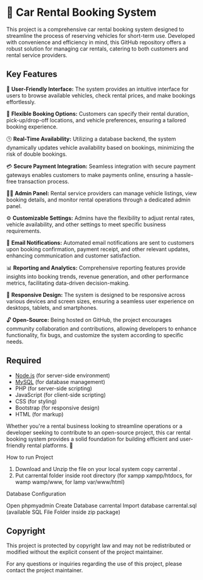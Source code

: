 # 🚗 Car Rental Booking System

This project is a comprehensive car rental booking system designed to streamline the process of reserving vehicles for short-term use. Developed with convenience and efficiency in mind, this GitHub repository offers a robust solution for managing car rentals, catering to both customers and rental service providers.

## Key Features

🌟 **User-Friendly Interface:** The system provides an intuitive interface for users to browse available vehicles, check rental prices, and make bookings effortlessly.

🔄 **Flexible Booking Options:** Customers can specify their rental duration, pick-up/drop-off locations, and vehicle preferences, ensuring a tailored booking experience.

🕒 **Real-Time Availability:** Utilizing a database backend, the system dynamically updates vehicle availability based on bookings, minimizing the risk of double bookings.

💳 **Secure Payment Integration:** Seamless integration with secure payment gateways enables customers to make payments online, ensuring a hassle-free transaction process.

👨‍💼 **Admin Panel:** Rental service providers can manage vehicle listings, view booking details, and monitor rental operations through a dedicated admin panel.

⚙️ **Customizable Settings:** Admins have the flexibility to adjust rental rates, vehicle availability, and other settings to meet specific business requirements.

📧 **Email Notifications:** Automated email notifications are sent to customers upon booking confirmation, payment receipt, and other relevant updates, enhancing communication and customer satisfaction.

📊 **Reporting and Analytics:** Comprehensive reporting features provide insights into booking trends, revenue generation, and other performance metrics, facilitating data-driven decision-making.

📱 **Responsive Design:** The system is designed to be responsive across various devices and screen sizes, ensuring a seamless user experience on desktops, tablets, and smartphones.

🔓 **Open-Source:** Being hosted on GitHub, the project encourages community collaboration and contributions, allowing developers to enhance functionality, fix bugs, and customize the system according to specific needs.

## Required

- [Node.js](https://nodejs.org/) (for server-side environment)
- [MySQL](https://www.mysql.com/) (for database management)
- PHP (for server-side scripting)
- JavaScript (for client-side scripting)
- CSS (for styling)
- Bootstrap (for responsive design)
- HTML (for markup)

Whether you're a rental business looking to streamline operations or a developer seeking to contribute to an open-source project, this car rental booking system provides a solid foundation for building efficient and user-friendly rental platforms. 🚀


How to run Project
1. Download and Unzip the file on your local system copy carrental .
2. Put carrental folder inside root directory (for xampp xampp/htdocs, for wamp wamp/www, for lamp var/www/html)

Database Configuration

Open phpmyadmin
Create Database carrental
Import database carrental.sql (available SQL File Folder inside zip package)

## Copyright

This project is protected by copyright law and may not be redistributed or modified without the explicit consent of the project maintainer.

For any questions or inquiries regarding the use of this project, please contact the project maintainer.
